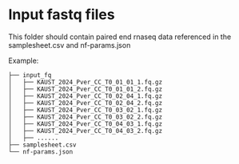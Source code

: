 # Input fastq files

This folder should contain paired end rnaseq data referenced in the samplesheet.csv and nf-params.json

Example:
```
├── input_fq
│   ├── KAUST_2024_Pver_CC_T0_01_01_1.fq.gz
│   ├── KAUST_2024_Pver_CC_T0_01_01_2.fq.gz
│   ├── KAUST_2024_Pver_CC_T0_02_04_1.fq.gz
│   ├── KAUST_2024_Pver_CC_T0_02_04_2.fq.gz
│   ├── KAUST_2024_Pver_CC_T0_03_02_1.fq.gz
│   ├── KAUST_2024_Pver_CC_T0_03_02_2.fq.gz
│   ├── KAUST_2024_Pver_CC_T0_04_03_1.fq.gz
│   ├── KAUST_2024_Pver_CC_T0_04_03_2.fq.gz
│   ├── ......
├── samplesheet.csv
└── nf-params.json
```
